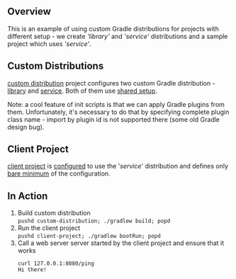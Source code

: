 ## Overview

This is an example of using custom Gradle distributions for projects with different setup - we create *'library'* and *'service'* distributions and a sample project which uses *'service'*.

## Custom Distributions

[custom distribution](custom-distribution) project configures two custom Gradle distribution - [library](custom-distribution/src/main/resources/init.d/library/library.gradle) and [service](custom-distribution/src/main/resources/init.d/service/service.gradle). Both of them use [shared setup](custom-distribution/src/main/resources/include).  

Note: a cool feature of init scripts is that we can apply Gradle plugins from them. Unfortunately, it's necessary to do that by specifying complete plugin class name - import by plugin id is not supported there (some old Gradle design bug). 

## Client Project

[client project](client-project) is [configured](client-project/gradle/wrapper/gradle-wrapper.properties#L3) to use the '*service*' distribution and defines only [bare minimum](client-project/build.gradle) of the configuration.

## In Action

1. Build custom distribution  
    `pushd custom-distribution; ./gradlew build; popd`
2. Run the client project  
    `pushd client-project; ./gradlew bootRun; popd`  
3. Call a web server server started by the client project and ensure that it works  
    ```
    curl 127.0.0.1:8080/ping
    Hi there!
    ```